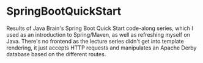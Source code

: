 # SpringBootQuickStart
Results of Java Brain's Spring Boot Quick Start code-along series, which I used as an introduction to Spring/Maven, as well as refreshing myself on Java. There's no frontend as the lecture series didn't get into template rendering, it just accepts HTTP requests and manipulates an Apache Derby database based on the different routes.
